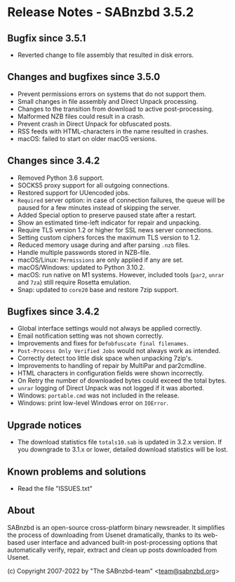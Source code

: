 Release Notes - SABnzbd 3.5.2
=========================================================

## Bugfix since 3.5.1
- Reverted change to file assembly that resulted in disk errors.

## Changes and bugfixes since 3.5.0
- Prevent permissions errors on systems that do not support them.
- Small changes in file assembly and Direct Unpack processing.
- Changes to the transition from download to active post-processing.
- Malformed NZB files could result in a crash.
- Prevent crash in Direct Unpack for obfuscated posts.
- RSS feeds with HTML-characters in the name resulted in crashes.
- macOS: failed to start on older macOS versions.

## Changes since 3.4.2
- Removed Python 3.6 support.
- SOCKS5 proxy support for all outgoing connections.
- Restored support for UUencoded jobs.
- `Required` server option: in case of connection failures, the queue
  will be paused for a few minutes instead of skipping the server.
- Added Special option to preserve paused state after a restart.
- Show an estimated time-left indicator for repair and unpacking.
- Require TLS version 1.2 or higher for SSL news server connections.
- Setting custom ciphers forces the maximum TLS version to 1.2.
- Reduced memory usage during and after parsing `.nzb` files.
- Handle multiple passwords stored in NZB-file.
- macOS/Linux: `Permissions` are only applied if any are set.
- macOS/Windows: updated to Python 3.10.2.
- macOS: run native on M1 systems. However, included tools
  (`par2`, `unrar` and `7za`) still require Rosetta emulation.
- Snap: updated to `core20` base and restore 7zip support.

## Bugfixes since 3.4.2
- Global interface settings would not always be applied correctly.
- Email notification setting was not shown correctly.
- Improvements and fixes for `Defobfuscate final filenames`.
- `Post-Process Only Verified Jobs` would not always work as intended.
- Correctly detect too little disk space when unpacking 7zip's.
- Improvements to handling of repair by MultiPar and par2cmdline.
- HTML characters in configuration fields were shown incorrectly.
- On Retry the number of downloaded bytes could exceed the total bytes.
- `unrar` logging of Direct Unpack was not logged if it was aborted.
- Windows: `portable.cmd` was not included in the release.
- Windows: print low-level Windows error on `IOError`.

## Upgrade notices
- The download statistics file `totals10.sab` is updated in 3.2.x
  version. If you downgrade to 3.1.x or lower, detailed download
  statistics will be lost.

## Known problems and solutions
- Read the file "ISSUES.txt"

## About
  SABnzbd is an open-source cross-platform binary newsreader.
  It simplifies the process of downloading from Usenet dramatically, thanks
  to its web-based user interface and advanced built-in post-processing options
  that automatically verify, repair, extract and clean up posts downloaded
  from Usenet.

  (c) Copyright 2007-2022 by "The SABnzbd-team" \<team@sabnzbd.org\>
